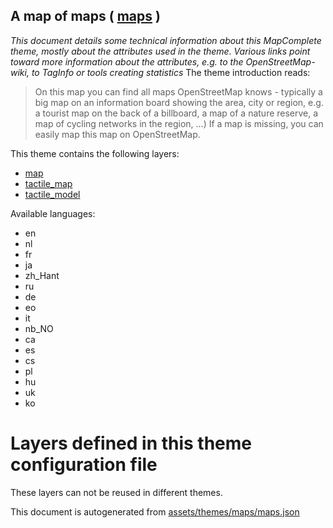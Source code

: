 [//]: # (WARNING: this file is automatically generated. Please find the sources at the bottom and edit those sources)

## A map of maps ( [maps](https://mapcomplete.org/maps) )
_This document details some technical information about this MapComplete theme, mostly about the attributes used in the theme. Various links point toward more information about the attributes, e.g. to the OpenStreetMap-wiki, to TagInfo or tools creating statistics_
The theme introduction reads:

> On this map you can find all maps OpenStreetMap knows - typically a big map on an information board showing the area, city or region, e.g. a tourist map on the back of a billboard, a map of a nature reserve, a map of cycling networks in the region, ...) If a map is missing, you can easily map this map on OpenStreetMap.

This theme contains the following layers:

 - [map](../Layers/map.md)
 - [tactile_map](../Layers/tactile_map.md)
 - [tactile_model](../Layers/tactile_model.md)

Available languages:

 - en
 - nl
 - fr
 - ja
 - zh_Hant
 - ru
 - de
 - eo
 - it
 - nb_NO
 - ca
 - es
 - cs
 - pl
 - hu
 - uk
 - ko

# Layers defined in this theme configuration file
These layers can not be reused in different themes.


This document is autogenerated from [assets/themes/maps/maps.json](https://github.com/pietervdvn/MapComplete/blob/develop/assets/themes/maps/maps.json)
